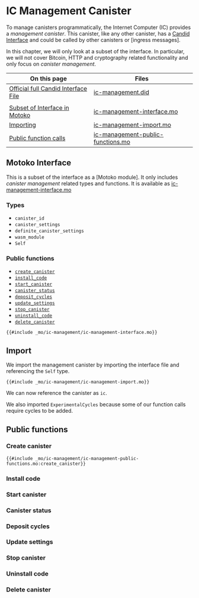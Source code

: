 # IC Management Canister

To manage canisters programmatically, the Internet Computer (IC) provides a _management canister_. This canister, like any other canister, has a [Candid Interface](/internet-computer-programming-concepts/async-data/candid.html) and could be called by other canisters or [ingress messages].

In this chapter, we will only look at a subset of the interface. In particular, we will not cover Bitcoin, HTTP and cryptography related functionality and only focus on _canister management_.

| On this page                                                                                                             | Files                                                                                    |
| ------------------------------------------------------------------------------------------------------------------------ | ---------------------------------------------------------------------------------------- |
| [Official full Candid Interface File](https://internetcomputer.org/assets/files/ic-12eac4f36bb9c2f60f72a9e195253eba.did) | [ic-management.did](_mo/ic-management/ic-management.did)                                 |
|                                                                                                                          |                                                                                          |
| [Subset of Interface in Motoko](#motoko-interface)                                                                       | [ic-management-interface.mo](_mo/ic-management/ic-management-interface.mo)               |
| [Importing](#import)                                                                                                     | [ic-management-import.mo](_mo/ic-management/ic-management-import.mo)                     |
| [Public function calls](#public-functions)                                                                               | [ic-management-public-functions.mo](_mo/ic-management/ic-management-public-functions.mo) |

## Motoko Interface

This is a subset of the interface as a [Motoko module]. It only includes _canister management_ related types and functions. It is available as [ic-management-interface.mo](_mo/ic-management/ic-management-interface.mo)

### Types

- `canister_id`
- `canister_settings`
- `definite_canister_settings`
- `wasm_module`
- `Self`

### Public functions

- [`create_canister`](#create-canister)
- [`install_code`](#install-code)
- [`start_canister`](#start-canister)
- [`canister_status`](#canister-status)
- [`deposit_cycles`](#deposit-cycles)
- [`update_settings`](#update-settings)
- [`stop_canister`](#stop-canister)
- [`uninstall_code`](#uninstall-code)
- [`delete_canister`](#delete-canister)

```motoko
{{#include _mo/ic-management/ic-management-interface.mo}}
```

## Import

We import the management canister by importing the interface file and referencing the `Self` type.

```motoko
{{#include _mo/ic-management/ic-management-import.mo}}
```

We can now reference the canister as `ic`.

We also imported `ExperimentalCycles` because some of our function calls require cycles to be added. 

## Public functions

### Create canister

```motoko
{{#include _mo/ic-management/ic-management-public-functions.mo:create_canister}}
```

### Install code

### Start canister

### Canister status

### Deposit cycles

### Update settings

### Stop canister

### Uninstall code

### Delete canister
